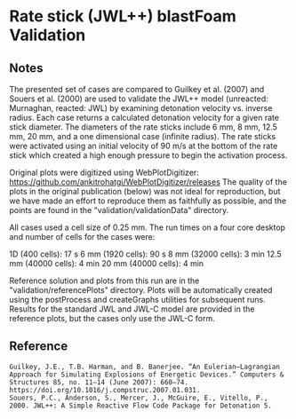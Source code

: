 # Rate stick (JWL++) blastFoam Validation

## Notes

The presented set of cases are compared to Guilkey et al. (2007) and Souers et al. (2000) are used to validate the JWL++ model (unreacted: Murnaghan, reacted: JWL) by examining detonation velocity vs. inverse radius. Each case returns a calculated detonation velocity for a given rate stick diameter. The diameters of the rate sticks include 6 mm, 8 mm, 12.5 mm, 20 mm, and a one dimensional case (infinite radius). The rate sticks were activated using an initial velocity of 90 m/s at the bottom of the rate stick which created a high enough pressure to begin the activation process.

Original plots were digitized using WebPlotDigitizer: https://github.com/ankitrohatgi/WebPlotDigitizer/releases The quality of the plots in the original publication (below) was not ideal for reproduction, but we have made an effort to reproduce them as faithfully as possible, and the points are found in the "validation/validationData" directory.

All cases used a cell size of 0.25 mm. The run times on a four core desktop and number of cells for the cases were:

1D (400 cells): 17 s
6 mm (1920 cells): 90 s
8 mm (32000 cells): 3 min
12.5 mm (40000 cells): 4 min
20 mm (40000 cells): 4 min

Reference solution and plots from this run are in the "validation/referencePlots" directory. Plots will be automatically created using the postProcess and createGraphs utilities for subsequent runs. Results for the standard JWL and JWL-C model are provided in the reference plots, but the cases only use the JWL-C form.

## Reference

```
Guilkey, J.E., T.B. Harman, and B. Banerjee. “An Eulerian–Lagrangian Approach for Simulating Explosions of Energetic Devices.” Computers & Structures 85, no. 11–14 (June 2007): 660–74. https://doi.org/10.1016/j.compstruc.2007.01.031.
Souers, P.C., Anderson, S., Mercer, J., McGuire, E., Vitello, P., 2000. JWL++: A Simple Reactive Flow Code Package for Detonation 5.

```

